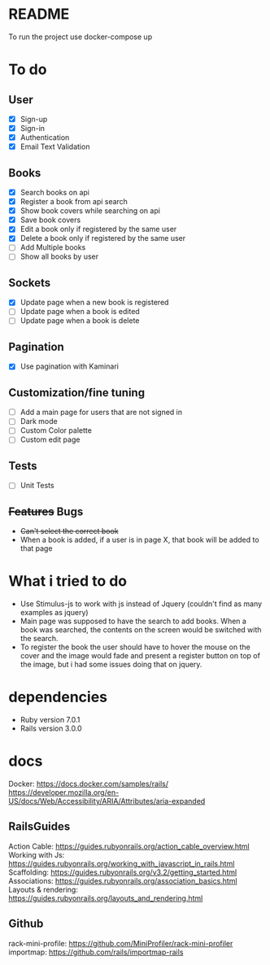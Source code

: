 # README
To run the project use docker-compose up

# To do
## User
- [X] Sign-up
- [X] Sign-in
- [X] Authentication
- [X] Email Text Validation  

## Books
- [x] Search books on api
- [x] Register a book from api search
- [x] Show book covers while searching on api
- [x] Save book covers
- [X] Edit a book only if registered by the same user
- [X] Delete a book only if registered by the same user
- [ ] Add Multiple books
- [ ] Show all books by user

## Sockets
- [x] Update page when a new book is registered
- [ ] Update page when a book is edited
- [ ] Update page when a book is delete

## Pagination
- [X] Use pagination with Kaminari

## Customization/fine tuning
- [ ] Add a main page for users that are not signed in
- [ ] Dark mode
- [ ] Custom Color palette  
- [ ] Custom edit page  

## Tests
- [ ] Unit Tests

## ~~Features~~ Bugs
* ~~Can't select the correct book~~  
* When a book is added, if a user is in page X, that book will be added to that page  


# What i tried to do
* Use Stimulus-js to work with js instead of Jquery (couldn't find as many examples as jquery)  
* Main page was supposed to have the search to add books. When a book was searched, the contents on the screen would be switched with the search.  
* To register the book the user should have to hover the mouse on the cover and the image would fade and present a register button on top of the image, but i had some issues doing that on jquery.

# dependencies
* Ruby version 7.0.1  
* Rails version 3.0.0

# docs  
Docker: https://docs.docker.com/samples/rails/  
https://developer.mozilla.org/en-US/docs/Web/Accessibility/ARIA/Attributes/aria-expanded  

## RailsGuides  
Action Cable: https://guides.rubyonrails.org/action_cable_overview.html  
Working with Js: https://guides.rubyonrails.org/working_with_javascript_in_rails.html  
Scaffolding: https://guides.rubyonrails.org/v3.2/getting_started.html  
Associations: https://guides.rubyonrails.org/association_basics.html  
Layouts & rendering: https://guides.rubyonrails.org/layouts_and_rendering.html  


## Github  
rack-mini-profile: https://github.com/MiniProfiler/rack-mini-profiler  
importmap: https://github.com/rails/importmap-rails  
